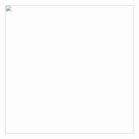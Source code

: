 <img style="height:400px;" src="![image](https://github.com/fahricigdem/Phoneword/assets/64100513/eb136a6c-462d-4a46-9dee-348fd87e5b34)  ">



